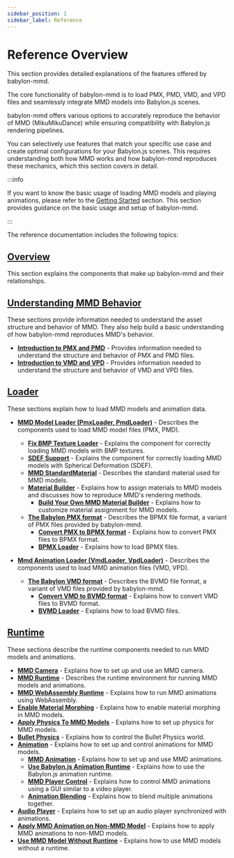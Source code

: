 ```yaml
---
sidebar_position: 1
sidebar_label: Reference
---
```


# Reference Overview

This section provides detailed explanations of the features offered by babylon-mmd.

The core functionality of babylon-mmd is to load PMX, PMD, VMD, and VPD files and seamlessly integrate MMD models into Babylon.js scenes.

babylon-mmd offers various options to accurately reproduce the behavior of MMD (MikuMikuDance) while ensuring compatibility with Babylon.js rendering pipelines.

You can selectively use features that match your specific use case and create optimal configurations for your Babylon.js scenes. This requires understanding both how MMD works and how babylon-mmd reproduces these mechanics, which this section covers in detail.

:::info

If you want to know the basic usage of loading MMD models and playing animations, please refer to the [Getting Started](/docs/get-started) section. This section provides guidance on the basic usage and setup of babylon-mmd.

:::

The reference documentation includes the following topics:

## **[Overview](/docs/reference/overview)**

This section explains the components that make up babylon-mmd and their relationships.

## **[Understanding MMD Behavior](/docs/reference/understanding-mmd-behaviour)**

These sections provide information needed to understand the asset structure and behavior of MMD. They also help build a basic understanding of how babylon-mmd reproduces MMD's behavior.

- **[Introduction to PMX and PMD](/docs/reference/understanding-mmd-behaviour/introduction-to-pmx-and-pmd)** - Provides information needed to understand the structure and behavior of PMX and PMD files.
- **[Introduction to VMD and VPD](/docs/reference/understanding-mmd-behaviour/introduction-to-vmd-and-vpd)** - Provides information needed to understand the structure and behavior of VMD and VPD files.

## **[Loader](/docs/reference/loader)**

These sections explain how to load MMD models and animation data.

- **[MMD Model Loader (PmxLoader, PmdLoader)](/docs/reference/loader/mmd-model-loader)** - Describes the components used to load MMD model files (PMX, PMD).
  - **[Fix BMP Texture Loader](/docs/reference/loader/mmd-model-loader/fix-bmp-texture-loader)** - Explains the component for correctly loading MMD models with BMP textures.
  - **[SDEF Support](/docs/reference/loader/mmd-model-loader/sdef-support)** - Explains the component for correctly loading MMD models with Spherical Deformation (SDEF).
  - **[MMD StandardMaterial](/docs/reference/loader/mmd-model-loader/mmd-standard-material)** - Describes the standard material used for MMD models.
  - **[Material Builder](/docs/reference/loader/mmd-model-loader/material-builder)** - Explains how to assign materials to MMD models and discusses how to reproduce MMD's rendering methods.
    - **[Build Your Own MMD Material Builder](/docs/reference/loader/mmd-model-loader/material-builder/build-your-own-mmd-material-builder)** - Explains how to customize material assignment for MMD models.
  - **[The Babylon PMX format](/docs/reference/loader/mmd-model-loader/the-babylon-pmx-format)** - Describes the BPMX file format, a variant of PMX files provided by babylon-mmd.
    - **[Convert PMX to BPMX format](/docs/reference/loader/mmd-model-loader/the-babylon-pmx-format/convert-pmx-to-bpmx-format)** - Explains how to convert PMX files to BPMX format.
    - **[BPMX Loader](/docs/reference/loader/mmd-model-loader/the-babylon-pmx-format/bpmx-loader)** - Explains how to load BPMX files.

- **[Mmd Animation Loader (VmdLoader, VpdLoader)](/docs/reference/loader/mmd-animation-loader)** - Describes the components used to load MMD animation files (VMD, VPD).
  - **[The Babylon VMD format](/docs/reference/loader/mmd-animation-loader/the-babylon-vmd-format)** - Describes the BVMD file format, a variant of VMD files provided by babylon-mmd.
    - **[Convert VMD to BVMD format](/docs/reference/loader/mmd-animation-loader/the-babylon-vmd-format/convert-vmd-to-bvmd-format)** - Explains how to convert VMD files to BVMD format.
    - **[BVMD Loader](/docs/reference/loader/mmd-animation-loader/the-babylon-vmd-format/bvmd-loader)** - Explains how to load BVMD files.

## **[Runtime](/docs/reference/runtime)**

These sections describe the runtime components needed to run MMD models and animations.

- **[MMD Camera](/docs/reference/runtime/mmd-camera)** - Explains how to set up and use an MMD camera.
- **[MMD Runtime](/docs/reference/runtime/mmd-runtime)** - Describes the runtime environment for running MMD models and animations.
- **[MMD WebAssembly Runtime](/docs/reference/runtime/mmd-webassembly-runtime)** - Explains how to run MMD animations using WebAssembly.
- **[Enable Material Morphing](/docs/reference/runtime/enable-material-morphing)** - Explains how to enable material morphing in MMD models.
- **[Apply Physics To MMD Models](/docs/reference/runtime/apply-physics-to-mmd-models)** - Explains how to set up physics for MMD models.
- **[Bullet Physics](/docs/reference/runtime/bullet-physics)** - Explains how to control the Bullet Physics world.
- **[Animation](/docs/reference/runtime/animation/mmd-animation)** - Explains how to set up and control animations for MMD models.
  - **[MMD Animation](/docs/reference/runtime/animation/mmd-animation)** - Explains how to set up and use MMD animations.
  - **[Use Babylon.js Animation Runtime](/docs/reference/runtime/animation/use-babylonjs-animation-runtime)** - Explains how to use the Babylon.js animation runtime.
  - **[MMD Player Control](/docs/reference/runtime/animation/mmd-player-control)** - Explains how to control MMD animations using a GUI similar to a video player.
  - **[Animation Blending](/docs/reference/runtime/animation/animation-blending)** - Explains how to blend multiple animations together.
- **[Audio Player](/docs/reference/runtime/audio-player)** - Explains how to set up an audio player synchronized with animations.
- **[Apply MMD Animation on Non-MMD Model](/docs/reference/runtime/apply-mmd-animation-on-non-mmd-model)** - Explains how to apply MMD animations to non-MMD models.
- **[Use MMD Model Without Runtime](/docs/reference/runtime/use-mmd-model-without-runtime)** - Explains how to use MMD models without a runtime.
